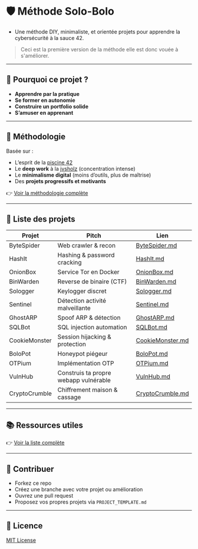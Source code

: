 # 🛡️ Méthode Solo-Bolo

+ Une méthode DIY, minimaliste, et orientée projets pour apprendre la cybersécurité à la sauce 42.
> Ceci est la première version de la méthode elle est donc vouée à s'améliorer.
---

## 🚀 Pourquoi ce projet ?

- **Apprendre par la pratique**
- **Se former en autonomie**
- **Construire un portfolio solide**
- **S’amuser en apprenant**

---

## 🧭 Méthodologie

Basée sur :
- L’esprit de la [piscine 42](https://42.fr)
- Le **deep work** à la [jvsholz](https://www.youtube.com/@jvscholz) (concentration intense)
- Le **minimalisme digital** (moins d’outils, plus de maîtrise)
- Des **projets progressifs et motivants**

👉 [Voir la méthodologie complète](./METHODOLOGY.md)

---

## 🧪 Liste des projets

| Projet        | Pitch                              | Lien                                     |
| ------------- | ---------------------------------- | ---------------------------------------- |
| ByteSpider    | Web crawler & recon                | [ByteSpider.md](./PROJECTS/ByteSpider.md) |
| HashIt        | Hashing & password cracking        | [HashIt.md](./PROJECTS/HashIt.md)         |
| OnionBox      | Service Tor en Docker              | [OnionBox.md](./PROJECTS/OnionBox.md)     |
| BinWarden     | Reverse de binaire (CTF)           | [BinWarden.md](./PROJECTS/BinWarden.md)   |
| Sologger      | Keylogger discret                  | [Sologger.md](./PROJECTS/Sologger.md)     |
| Sentinel      | Détection activité malveillante    | [Sentinel.md](./PROJECTS/Sentinel.md)     |
| GhostARP      | Spoof ARP & détection              | [GhostARP.md](./PROJECTS/GhostARP.md)     |
| SQLBot        | SQL injection automation           | [SQLBot.md](./PROJECTS/SQLBot.md)         |
| CookieMonster | Session hijacking & protection     | [CookieMonster.md](./PROJECTS/CookieMonster.md) |
| BoloPot       | Honeypot piégeur                   | [BoloPot.md](./PROJECTS/BoloPot.md)       |
| OTPium        | Implémentation OTP                 | [OTPium.md](./PROJECTS/OTPium.md)         |
| VulnHub       | Construis ta propre webapp vulnérable | [VulnHub.md](./PROJECTS/VulnHub.md)    |
| CryptoCrumble | Chiffrement maison & cassage       | [CryptoCrumble.md](./PROJECTS/CryptoCrumble.md) |

---

## 📚 Ressources utiles

👉 [Voir la liste complète](./RESOURCES.md)

---

## 🤝 Contribuer

- Forkez ce repo
- Créez une branche avec votre projet ou amélioration
- Ouvrez une pull request
- Proposez vos propres projets via `PROJECT_TEMPLATE.md`

---

## 🪪 Licence

[MIT License](./LICENSE)
